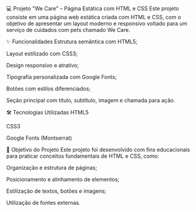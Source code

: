 💻 Projeto "We Care" – Página Estática com HTML e CSS
Este projeto consiste em uma página web estática criada com HTML e CSS, com o objetivo de apresentar um layout moderno e responsivo voltado para um serviço de cuidados com pets chamado We Care.

✨ Funcionalidades
Estrutura semântica com HTML5;

Layout estilizado com CSS3;

Design responsivo e atrativo;

Tipografia personalizada com Google Fonts;

Botões com estilos diferenciados;

Seção principal com título, subtítulo, imagem e chamada para ação.

🛠️ Tecnologias Utilizadas
HTML5

CSS3

Google Fonts (Montserrat)

🎯 Objetivo do Projeto
Este projeto foi desenvolvido com fins educacionais para praticar conceitos fundamentais de HTML e CSS, como:

Organização e estrutura de páginas;

Posicionamento e alinhamento de elementos;

Estilização de textos, botões e imagens;

Utilização de fontes externas.

